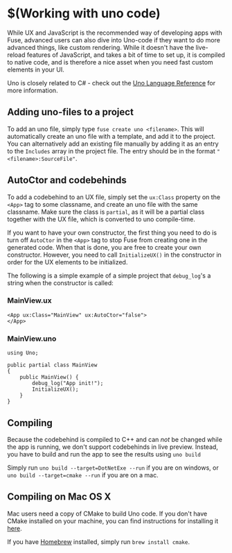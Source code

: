 # $(Working with uno code)


While UX and JavaScript is the recommended way of developing apps with Fuse, advanced users can also dive into Uno-code if they want to do more advanced things, like custom rendering. While it doesn't have the live-reload features of JavaScript, and takes a bit of time to set up, it is compiled to native code, and is therefore a nice asset when you need fast custom elements in your UI.

Uno is closely related to C# - check out the [Uno Language Reference](https://www.fusetools.com/developers/guides/unolang) for more information.

## Adding uno-files to a project

To add an uno file, simply type `fuse create uno <filename>`. This will automatically create an uno file with a template, and add it to the project. You can alternatively add an existing file manually by adding it as an entry to the `Includes` array in the project file. The entry should be in the format `"<filename>:SourceFile"`.

## AutoCtor and codebehinds

To add a codebehind to an UX file, simply set the `ux:Class` property on the `<App>` tag to some classname, and create an uno file with the same classname. Make sure the class is `partial`, as it will be a partial class together with the UX file, which is converted to uno compile-time.

If you want to have your own constructor, the first thing you need to do is turn off `AutoCtor` in the `<App>` tag to stop Fuse from creating one in the generated code. When that is done, you are free to create your own constructor. However, you need to call `InitializeUX()` in the constructor in order for the UX elements to be initialized.

The following is a simple example of a simple project that `debug_log`'s a string when the constructor is called:

### MainView.ux

```ux
<App ux:Class="MainView" ux:AutoCtor="false">
</App>
```

### MainView.uno

```uno
using Uno;

public partial class MainView
{
	public MainView() {
		debug_log("App init!");
		InitializeUX();
	}
}
```

## Compiling

Because the codebehind is compiled to C++ and can *not* be changed while the app is running, we don't support codebehinds in live preview. Instead, you have to build and run the app to see the results using `uno build`

Simply run `uno build --target=DotNetExe --run` if you are on windows, or `uno build --target=cmake --run` if you are on a mac.

## Compiling on Mac OS X
Mac users need a copy of CMake to build Uno code.
If you don't have CMake installed on your machine, you can find instructions for installing it [here](http://www.cmake.org/install/).

If you have [Homebrew](http://brew.sh/) installed, simply run `brew install cmake`.
